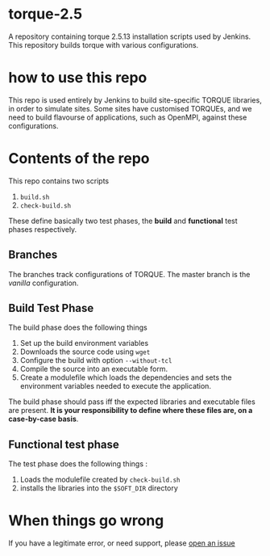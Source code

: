 # torque-2.5

A repository containing torque 2.5.13 installation scripts used by Jenkins.
This repository builds torque with various configurations.

# how to use this repo

This repo is used entirely by Jenkins to build site-specific TORQUE libraries, in order to simulate sites. 
Some sites have customised TORQUEs, and we need to build flavourse of applications, such as OpenMPI, against these configurations. 

# Contents of the repo
This repo contains two scripts

  1. `build.sh`
  2. `check-build.sh`

These define basically two test phases, the **build** and **functional** test phases respectively.

## Branches

The branches track configurations of TORQUE. The master branch is the *vanilla* configuration.

## Build Test Phase

The build phase does the following things

  1. Set up the build environment variables
  2. Downloads the source code using `wget`
  3. Configure the build with option `--without-tcl`
  4. Compile the source into an executable form.
  5. Create a modulefile which loads the dependencies and sets the environment variables needed to execute the application.

The build phase should pass iff the expected libraries and executable files are present. **It is your responsibility to define where these files are, on a case-by-case basis**.

## Functional test phase

The test phase does the following things :

  1. Loads the modulefile created by `check-build.sh`
  2. installs the libraries into the `$SOFT_DIR` directory

# When things go wrong

If you have a legitimate error, or need support, please [open an issue](../../issues)
